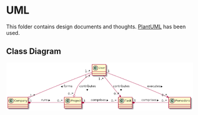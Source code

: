 # UML
This folder contains design documents and thoughts. [PlantUML](http://plantuml.com) has been used.

## Class Diagram
![Class Diagram](uml/classDiagram.png)
